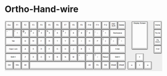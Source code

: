 # Ortho-Hand-wire
<img src="Keyboard Layout/Keyboard Layout Editor.png" width="auto" height="auto"/>
